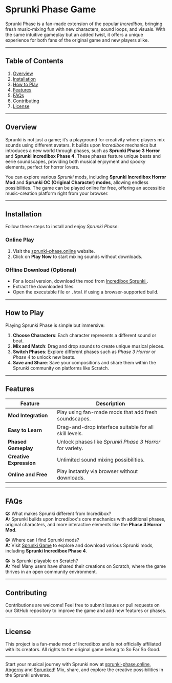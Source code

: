 # Sprunki Phase Game

Sprunki Phase is a fan-made extension of the popular *Incredibox*, bringing fresh music-mixing fun with new characters, sound loops, and visuals. With the same intuitive gameplay but an added twist, it offers a unique experience for both fans of the original game and new players alike.

---

## Table of Contents
1. [Overview](#overview)  
2. [Installation](#installation)  
3. [How to Play](#how-to-play)  
4. [Features](#features)  
5. [FAQs](#faqs)  
6. [Contributing](#contributing)  
7. [License](#license)

---

## Overview
Sprunki is not just a game; it’s a playground for creativity where players mix sounds using different avatars. It builds upon *Incredibox* mechanics but introduces a new world through phases, such as **Sprunki Phase 3 Horror** and **Sprunki Incredibox Phase 4**. These phases feature unique beats and eerie soundscapes, providing both musical enjoyment and spooky elements, perfect for horror lovers.

You can explore various *Sprunki* mods, including **Sprunki Incredibox Horror Mod** and **Sprunki OC (Original Character) modes**, allowing endless possibilities. The game can be played online for free, offering an accessible music-creation platform right from your browser.

---

## Installation
Follow these steps to install and enjoy *Sprunki Phase*:

### Online Play
1. Visit the [sprunki-phase.online](https://sprunki-phase.online) website.
2. Click on **Play Now** to start mixing sounds without downloads.

### Offline Download (Optional)
- For a local version, download the mod from [Incredibox Sprunki ](https://incrediboxsprunki.pro).
- Extract the downloaded files.
- Open the executable file or `.html` if using a browser-supported build.

---

## How to Play
Playing Sprunki Phase is simple but immersive:
1. **Choose Characters**: Each character represents a different sound or beat.
2. **Mix and Match**: Drag and drop sounds to create unique musical pieces.
3. **Switch Phases**: Explore different phases such as *Phase 3 Horror* or *Phase 4* to unlock new beats.
4. **Save and Share**: Save your compositions and share them within the Sprunki community on platforms like Scratch.

---

## Features
| **Feature**                     | **Description**                                             |
|----------------------------------|-------------------------------------------------------------|
| **Mod Integration**              | Play using fan-made mods that add fresh soundscapes.        |
| **Easy to Learn**                | Drag-and-drop interface suitable for all skill levels.      |
| **Phased Gameplay**              | Unlock phases like *Sprunki Phase 3 Horror* for variety.    |
| **Creative Expression**          | Unlimited sound mixing possibilities.                       |
| **Online and Free**              | Play instantly via browser without downloads.               |

---

## FAQs
**Q:** What makes Sprunki different from Incredibox?  
**A:** Sprunki builds upon Incredibox's core mechanics with additional phases, original characters, and more interactive elements like the **Phase 3 Horror Mod**.

**Q:** Where can I find Sprunki mods?  
**A:** Visit [Sprunki Game](https://sprunkigame.pro) to explore and download various Sprunki mods, including **Sprunki Incredibox Phase 4**.

**Q:** Is Sprunki playable on Scratch?  
**A:** Yes! Many users have shared their creations on Scratch, where the game thrives in an open community environment.

---

## Contributing
Contributions are welcome! Feel free to submit issues or pull requests on our GitHub repository to improve the game and add new features or phases.

---

## License
This project is a fan-made mod of Incredibox and is not officially affiliated with its creators. All rights to the original game belong to So Far So Good.

---

Start your musical journey with Sprunki now at [sprunki-phase.online](https://sprunki-phase.online), [Abgerny](https://abgerny.buzz) and [Sprunked](https://sprunked.pro)! Mix, share, and explore the creative possibilities in the Sprunki universe.
